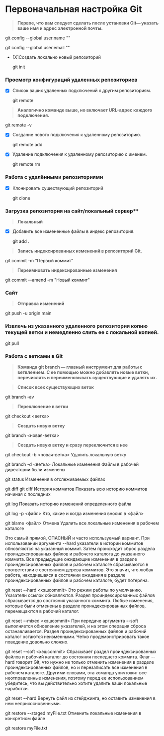 # Первоначальная настройка Git
> **Первое, что вам следует сделать после установки Git— указать ваше имя и адрес электронной почты.**
  
  git config --global user.name ""
  
  git config --global user.email ""

- [X]Создать локально новый репозиторий

  git init

### Просмотр конфигураций удаленных репозиториев
- [X] Список ваших удаленных подключений к другим репозиториям.

  git remote

> **Аналогично команде выше, но включает URL-адрес каждого подключения.**

  git remote -v

- [X] Создание нового подключения к удаленному репозиторию.
  
  git remote add <name> <url>

- [X] Удаление подключения к удаленному репозиторию с именем.

  git remote rm <name>

### Работа с удалёнными репозиториями

- [X] Клонировать существующий репозиторий

  git clone <url>

### Загрузка репозитория на сайт/локальный сервер**
> **Локальный**

- [X] Добавить все измененные файлы в индекс репозитория.

  git add .
> **Запись индексированных изменений в репозиторий Git.**

  git commit -m "Первый коммит"
> **Переимновать индексированные изменения**

  git commit --amend -m "Новый коммит"
### Сайт
> **Отправка изменений**

  git push -u origin main
### Извлечь из указанного удаленного репозитория копию текущей ветки и немедленно слить ее с локальной копией.

  git pull
### Работа с ветками в Git
> **Команда git branch — главный инструмент для работы с ветвлением. С ее помощью можно добавлять новые ветки, перечислять и      переименовывать существующие и удалять их.**

> **Список всех существующих веток**

  git branch -av
> **Переключение в ветки**

  git checkout <ветка>
> **Создать новую ветку**

  git branch <новая-ветка>
> **Создать новую ветку и сразу переключится в нее**

  git checkout -b <новая-ветка>
Удалить локальную ветку

  git branch -d <ветка>
 Локальные изменения
Файлы в рабочей директории были изменены

  git status
Изменения в отслеживаемых файлах

  git diff
  git diff <commit1> <commit2>
 История коммитов
Показать всю историю коммитов начиная с последних

  git log
Показать историю изменений определенного файла

  git log -p <файл>
Кто, какие и когда изменения вносил в <файл>

  git blame <файл>
 Отмена
Удалить все локальные изменения в рабочем каталоге

Это самый прямой, ОПАСНЫЙ и часто используемый вариант. При использовании аргумента --hard указатели в истории коммитов обновляются на указанный коммит. Затем происходит сброс раздела проиндексированных файлов и рабочего каталога до указанного коммита. Все предыдущие ожидающие изменения в разделе проиндексированных файлов и рабочем каталоге сбрасываются в соответствии с состоянием дерева коммитов. Это значит, что любая работа, находившаяся в состоянии ожидания в разделе проиндексированных файлов и рабочем каталоге, будет потеряна.

git reset --hard <хэшcommit>
Это режим работы по умолчанию. Указатели ссылок обновляются. Раздел проиндексированных файлов сбрасывается до состояния указанного коммита. Любые изменения, которые были отменены в разделе проиндексированных файлов, перемещаются в рабочий каталог.

git reset --mixed <хэшcommit>
При передаче аргумента --soft выполняется обновление указателей, и на этом операция сброса останавливается. Раздел проиндексированных файлов и рабочий каталог остаются неизменными. Четко продемонстрировать такое поведение довольно сложно.

git reset --soft <хэшcommit>
Сбрасывает раздел проиндексированных файлов и рабочий каталог до состояния последнего коммита. Флаг --hard говорит Git, что нужно не только отменить изменения в разделе проиндексированных файлов, но и перезаписать все изменения в рабочем каталоге. Другими словами, эта команда уничтожит все неотправленные изменения, поэтому перед ее использованием убедитесь, что вы действительно хотите удалить ваши локальные наработки.

  git reset --hard
Вернуть файл из стейджинга, но оставить изменения в нем неприкосновенными.

  git restore --staged myFile.txt
Отменить локальные изменения в конкретном файле

  git restore myFile.txt